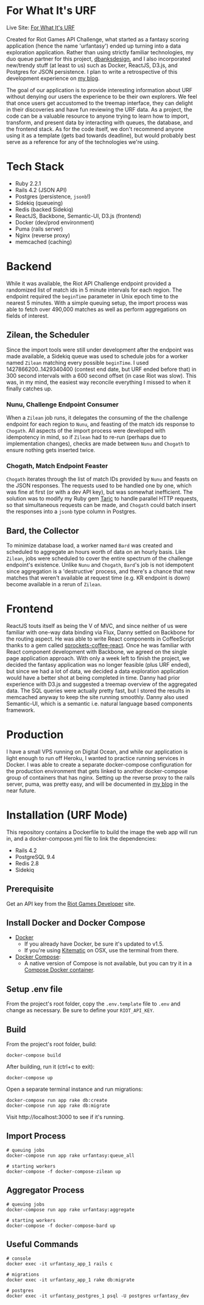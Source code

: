 # For What It's URF

Live Site: [For What It's URF](http://4urf.com)

Created for Riot Games API Challenge, what started as a fantasy scoring
application (hence the name 'urfantasy')
ended up turning into a data exploration application. Rather than
using strictly familiar technologies, my duo queue partner for this project,
[dbanksdesign](https://github.com/dbanksdesign), and I also incorporated new/trendy
stuff (at least to us) such as Docker, ReactJS, D3.js, and Postgres
for JSON persistence. I plan to write a retrospective of this development
experience on [my blog](http://josephyi.com).

The goal of our application is to provide interesting information about URF without
denying our users the experience to be their own explorers. We feel that once
users get accustomed to the treemap interface, they can delight in their discoveries
and have fun reviewing the URF data. As a project, the code can be a valuable
resource to anyone trying to learn how to import, transform, and present data
by interacting with queues, the database, and the frontend stack. As for the code
itself, we don't recommend anyone using it as a template (gets bad towards deadline),
but would probably best serve as a reference for any of the technologies we're using.

# Tech Stack
  * Ruby 2.2.1
  * Rails 4.2 (JSON API)
  * Postgres (persistence, `jsonb`!)
  * Sidekiq (queueing)
  * Redis (backed Sidekiq)
  * ReactJS, Backbone, Semantic-UI, D3.js (frontend)
  * Docker (dev/prod environment)
  * Puma (rails server)
  * Nginx (reverse proxy)
  * memcached (caching)

# Backend

While it was available, the Riot API Challenge endpoint provided a randomized
list of match ids in 5 minute intervals for each region. The endpoint required
the `beginTime` parameter in Unix epoch time to the nearest 5 minutes. With a
simple queuing setup, the import process was able to fetch over 490,000 matches
as well as perform aggregations on fields of interest.

## Zilean, the Scheduler
Since the import tools were still under development after the endpoint was made
available, a Sidekiq queue was used to schedule jobs for a worker named
`Zilean` matching every possible `beginTime`. I used 1427866200..1429340400
(contest end date, but URF ended before that) in 300 second intervals with a
600 second offset (in case Riot was slow). This was, in my mind, the easiest way
reconcile everything I missed to when it finally catches up.

### Nunu, Challenge Endpoint Consumer
When a `Zilean` job runs, it delegates the consuming of the the challenge
endpoint for each region to `Nunu`, and feasting of the match ids response to
`Chogath`. All aspects of the import process were developed with idempotency in
mind, so if `Zilean` had to re-run (perhaps due to implementation changes),
checks are made between `Nunu` and `Chogath` to ensure nothing gets inserted twice.  

### Chogath, Match Endpoint Feaster
`Chogath` iterates through the list of match IDs provided by `Nunu`
and feasts on the JSON responses. The requests used to be handled one by
one, which was fine at first (or with a dev API key), but was somewhat
inefficient. The solution was to modify my Ruby gem [Taric] to handle parallel
HTTP requests, so that simultaneous requests can be made, and `Chogath` could
batch insert the responses into a `jsonb` type column in Postgres.

## Bard, the Collector
To minimize database load, a worker named `Bard` was created and scheduled to
aggregate an hours worth of data on an hourly basis. Like `Zilean`, jobs were
scheduled to cover the entire spectrum of the challenge endpoint's existence.
Unlike `Nunu` and `Chogath`, `Bard`'s job is not idempotent since aggregation
is a 'destructive' process, and there's a chance that new matches that weren't
available at request time (e.g. KR endpoint is down) become available in a rerun
of `Zilean`.

# Frontend

ReactJS touts itself as being the V of MVC, and since neither of us were familiar with one-way
data binding via Flux, Danny settled on Backbone for the routing aspect. He was able
to write React components in CoffeeScript thanks to a gem called
[sprockets-coffee-react](https://github.com/jsdf/sprockets-coffee-react). Once
he was familiar with React component development with Backbone, we agreed on the
single page application approach. With only a week left to finish the project,
we decided the fantasy application was no longer feasible (plus URF ended), but
since we had a lot of data, we decided a data exploration application would have
a better shot at being completed in time. Danny had prior experience with D3.js
and suggested a treemap overview of the aggregated data. The SQL queries were actually
pretty fast, but I stored the results in memcached anyway to keep the site running
smoothly. Danny also used Semantic-UI, which is a semantic i.e. natural language
based components framework.

# Production

I have a small VPS running on Digital Ocean, and while our application is light
enough to run off Heroku, I wanted to practice running services in Docker. I was able to
create a separate docker-compose configuration for the production environment
that gets linked to another docker-compose group of containers that has nginx.
Setting up the reverse proxy to the rails server, puma, was pretty easy, and will
be documented in [my blog](http://josephyi.com) in the near future.

# Installation (URF Mode)
This repository contains a Dockerfile to build the image the web app will run in, and a docker-compose.yml file to link the dependencies:

  * Rails 4.2
  * PostgreSQL 9.4
  * Redis 2.8
  * Sidekiq

## Prerequisite
Get an API key from the [Riot Games Developer] site.

## Install Docker and Docker Compose
  * [Docker]
    * If you already have Docker, be sure it's updated to v1.5.
    * If you're using [Kitematic] on OSX, use the terminal from there.
  * [Docker Compose]:
    * A native version of Compose is not available, but you can try it in a [Compose Docker container].

## Setup .env file
From the project's root folder, copy the `.env.template` file to `.env` and change as necessary. Be sure to define your `RIOT_API_KEY`.

## Build
From the project's root folder, build:

    docker-compose build

After building, run it (ctrl+c to exit):

    docker-compose up

Open a separate terminal instance and run migrations:

    docker-compose run app rake db:create
    docker-compose run app rake db:migrate

Visit http://localhost:3000 to see if it's running.

## Import Process

    # queuing jobs
    docker-compose run app rake urfantasy:queue_all

    # starting workers
    docker-compose -f docker-compose-zilean up

## Aggregator Process

    # queuing jobs
    docker-compose run app rake urfantasy:aggregate

    # starting workers
    docker-compose -f docker-compose-bard up

## Useful Commands

    # console
    docker exec -it urfantasy_app_1 rails c

    # migrations
    docker exec -it urfantasy_app_1 rake db:migrate

    # postgres
    docker exec -it urfantasy_postgres_1 psql -U postgres urfantasy_dev


[Riot Games Developer]:https://developer.riotgames.com/
[Docker]:https://docs.docker.com/installation/
[Docker Compose]:https://docs.docker.com/compose/
[Kitematic]:https://kitematic.com/
[Compose Docker container]:https://registry.hub.docker.com/u/dduportal/docker-compose/
[Taric]:https://github.com/josephyi/taric
